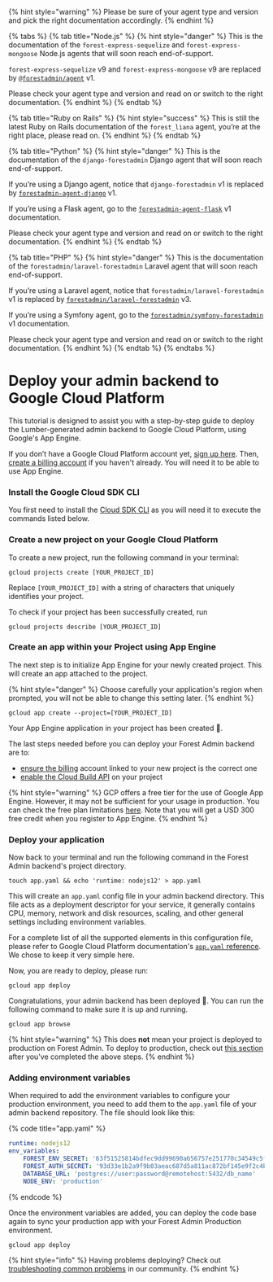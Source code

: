 {% hint style="warning" %}
Please be sure of your agent type and version and pick the right documentation accordingly.
{% endhint %}

{% tabs %}
{% tab title="Node.js" %}
{% hint style="danger" %}
This is the documentation of the `forest-express-sequelize` and `forest-express-mongoose` Node.js agents that will soon reach end-of-support.

`forest-express-sequelize` v9 and `forest-express-mongoose` v9 are replaced by [`@forestadmin/agent`](https://docs.forestadmin.com/developer-guide-agents-nodejs/) v1.

Please check your agent type and version and read on or switch to the right documentation.
{% endhint %}
{% endtab %}

{% tab title="Ruby on Rails" %}
{% hint style="success" %}
This is still the latest Ruby on Rails documentation of the `forest_liana` agent, you’re at the right place, please read on.
{% endhint %}
{% endtab %}

{% tab title="Python" %}
{% hint style="danger" %}
This is the documentation of the `django-forestadmin` Django agent that will soon reach end-of-support.

If you’re using a Django agent, notice that `django-forestadmin` v1 is replaced by [`forestadmin-agent-django`](https://docs.forestadmin.com/developer-guide-agents-python) v1.

If you’re using a Flask agent, go to the [`forestadmin-agent-flask`](https://docs.forestadmin.com/developer-guide-agents-python) v1 documentation.

Please check your agent type and version and read on or switch to the right documentation.
{% endhint %}
{% endtab %}

{% tab title="PHP" %}
{% hint style="danger" %}
This is the documentation of the `forestadmin/laravel-forestadmin` Laravel agent that will soon reach end-of-support.

If you’re using a Laravel agent, notice that `forestadmin/laravel-forestadmin` v1 is replaced by [`forestadmin/laravel-forestadmin`](https://docs.forestadmin.com/developer-guide-agents-php) v3.

If you’re using a Symfony agent, go to the [`forestadmin/symfony-forestadmin`](https://docs.forestadmin.com/developer-guide-agents-php) v1 documentation.

Please check your agent type and version and read on or switch to the right documentation.
{% endhint %}
{% endtab %}
{% endtabs %}

# Deploy your admin backend to Google Cloud Platform

This tutorial is designed to assist you with a step-by-step guide to deploy the Lumber-generated admin backend to Google Cloud Platform, using Google's App Engine.&#x20;

If you don’t have a Google Cloud Platform account yet, [sign up here](https://cloud.google.com/free). Then, [create a billing account](https://cloud.google.com/billing/docs/how-to/manage-billing-account#create_a_new_billing_account) if you haven't already. You will need it to be able to use App Engine.

### **Install the Google Cloud SDK CLI**

You first need to install the [Cloud SDK CLI](https://cloud.google.com/sdk/docs/downloads-interactive) as you will need it to execute the commands listed below.

### Create a new project on your Google Cloud Platform

To create a new project, run the following command in your terminal:

```
gcloud projects create [YOUR_PROJECT_ID]
```

Replace `[YOUR_PROJECT_ID]` with a string of characters that uniquely identifies your project.

To check if your project has been successfully created, run

```
gcloud projects describe [YOUR_PROJECT_ID]
```

### Create an app within your Project using App Engine

The next step is to initialize App Engine for your newly created project. This will create an app attached to the project.

{% hint style="danger" %}
Choose carefully your application's region when prompted, you will not be able to change this setting later.
{% endhint %}

```
gcloud app create --project=[YOUR_PROJECT_ID]
```

Your App Engine application in your project has been created 🎊.&#x20;

The last steps needed before you can deploy your Forest Admin backend are to:

- [ensure the billing](https://cloud.google.com/apis/docs/getting-started#enabling_billing) account linked to your new project is the correct one
- [enable the Cloud Build API](https://cloud.google.com/apis/docs/getting-started#enabling_apis) on your project

{% hint style="warning" %}
GCP offers a free tier for the use of Google App Engine. However, it may not be sufficient for your usage in production. You can check the free plan limitations [here](https://cloud.google.com/free/). Note that you will get a USD 300 free credit when you register to App Engine.
{% endhint %}

### Deploy your application

Now back to your terminal and run the following command in the Forest Admin backend's project directory.

```
touch app.yaml && echo 'runtime: nodejs12' > app.yaml
```

This will create an `app.yaml` config file in your admin backend directory. This file acts as a deployment descriptor for your service, it generally contains CPU, memory, network and disk resources, scaling, and other general settings including environment variables.

For a complete list of all the supported elements in this configuration file, please refer to Google Cloud Platform documentation's [`app.yaml`](https://cloud.google.com/appengine/docs/flexible/nodejs/reference/app-yaml)[ reference](https://cloud.google.com/appengine/docs/flexible/nodejs/reference/app-yaml). We chose to keep it very simple here.

Now, you are ready to deploy, please run:

```
gcloud app deploy
```

Congratulations, your admin backend has been deployed 🎊. You can run the following command to make sure it is up and running.

```
gcloud app browse
```

{% hint style="warning" %}
This does **not** mean your project is deployed to production on Forest Admin. To deploy to production, check out [this section](../../reference-guide/how-it-works/environments.md#deploying-to-production) after you've completed the above steps.
{% endhint %}

### Adding environment variables

When required to add the environment variables to configure your production environment, you need to add them to the `app.yaml` file of your admin backend repository. The file should look like this:

{% code title="app.yaml" %}

```yaml
runtime: nodejs12
env_variables:
	FOREST_ENV_SECRET: '63f51525814bdfec9dd99690a656757e251770c34549c5f383d909f5cce41eb9'
	FOREST_AUTH_SECRET: '93d33e1b2a9f9b03aeac687d5a811ac872bf145e9f2c4b28'
	DATABASE_URL: 'postgres://user:password@remotehost:5432/db_name'
	NODE_ENV: 'production'
```

{% endcode %}

Once the environment variables are added, you can deploy the code base again to sync your production app with your Forest Admin Production environment.

```
gcloud app deploy
```

{% hint style="info" %}
Having problems deploying? Check out [troubleshooting common problems](https://community.forestadmin.com/t/deploying-on-google-cloud-platform-forestadmin-schema-json-file-does-not-exist/4406) in our community.
{% endhint %}

